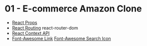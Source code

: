# 01 - E-commerce Amazon Clone
- [React Props](https://reactjs.org/docs/components-and-props.html)
- [React Routing](https://www.npmjs.com/package/react-router-dom) react-router-dom
- [React Context API](https://reactjs.org/docs/context.html)
- [Font-Awesome Link](https://cdnjs.com/libraries/font-awesome) [Font-Awesome Search Icon](https://fontawesome.com/search)